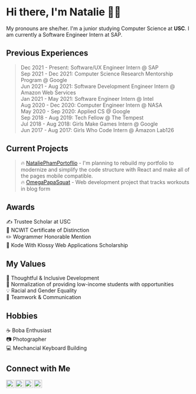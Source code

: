 # Hi there, I'm Natalie 👋🏻
My pronouns are she/her. I'm a junior studying Computer Science at <strong>USC</strong>. I am currently a Software Engineer Intern at SAP.

## Previous Experiences <br/>
> Dec 2021 - Present:  Software/UX Engineer Intern @ SAP </br>
> Sep 2021 - Dec 2021: Computer Science Research Mentorship Program @ Google </br>
> Jun 2021 - Aug 2021: Software Development Engineer Intern @ Amazon Web Services </br>
> Jan 2021 - May 2021: Software Engineer Intern @ Intel </br>
> Aug 2020 - Dec 2020: Computer Engineer Intern @ NASA </br>
> May 2020 - Sep 2020: Applied CS @ Google </br>
> Sep 2018 - Aug 2019: Tech Fellow @ The Tempest </br>
> Jul 2018 - Aug 2018: Girls Make Games Intern @ Google </br>
> Jun 2017 - Aug 2017: Girls Who Code Intern @ Amazon Lab126 </br>

## Current Projects <br/>

> 🔥 [NataliePhamPortoflio](https://github.com/nataliepham25/natalie-portfolio) - I'm planning to rebuild my portfolio to modernize and simplify the code structure with React and make all of the pages mobile compatible. </br>
> 🔥 [OmegaPapaSquat](https://github.com/dwongbound/papaSquat) - Web development project that tracks workouts in blog form

## Awards
✍️  Trustee Scholar at USC <br/>
💜  NCWIT Certificate of Distinction <br/>
✏️  Wogrammer Honorable Mention <br/>
👾  Kode With Klossy Web Applications Scholarship <br/>

## My Values
🧠  Thoughtful & Inclusive Development <br/>
🖤  Normalization of providing low-income students with opportunities <br/>
💡  Racial and Gender Equality <br/>
🙌  Teamwork & Communication

## Hobbies
☕  Boba Enthusiast <br/>
📷  Photographer </br>
💻  Mechancial Keyboard Building

## Connect with Me
<a href="https://linkedin.com/in/nataliepham25">
  <img align="left" alt="Linkedin" width="22px" src="https://cdn.jsdelivr.net/npm/simple-icons@v3/icons/linkedin.svg" />
</a>
<a href="https://twitter.com/natotodoroki">
  <img align="left" alt="Twitter" width="22px" src="https://cdn.jsdelivr.net/npm/simple-icons@v3/icons/twitter.svg" />
</a>
<a href="https://instagram.com/natalie.pham">
  <img align="left" alt="Instagram" width="22px" src="https://cdn.jsdelivr.net/npm/simple-icons@v3/icons/instagram.svg" />
</a>
<a href="https://open.spotify.com/user/nataliepham5?si=7_JheanEQRW4-E0-OJ7HfA">
  <img align="left" alt="Spotify" width="22px" src="https://cdn.jsdelivr.net/npm/simple-icons@v3/icons/spotify.svg" />
</a>

<!--<img align="center" src="https://github-readme-stats.vercel.app/api/<CARD_TYPE>/?username=nataliepham25=<USERNAME>&theme=<THEME_NAME>" /> -->

<!--
**nataliepham25/nataliepham25** is a ✨ _special_ ✨ repository because its `README.md` (this file) appears on your GitHub profile.

Here are some ideas to get you started:

- 🔭 I’m currently working on ...
- 🌱 I’m currently learning ...
- 👯 I’m looking to collaborate on ...
- 🤔 I’m looking for help with ...
- 💬 Ask me about ...
- 📫 How to reach me: ...
- 😄 Pronouns: ...
- ⚡ Fun fact: ...
- 
<a href="www.nqpham.me/natalie-portfolio/">
  <img align="left" alt="Portfolio" width="22px" src="https://cdn.jsdelivr.net/npm/simple-icons@v3/icons/netflix.svg" />
</a>
- [Portfolio](nqpham.me/natalie-portfolio/) <br/>
- [Portfolio](nqpham.me/natalie-portfolio/) <br/>
- [Instagram](https://www.instagram.com/natalie.pham) <br/>
- [Linkedin](https://www.linkedin.com/in/nataliepham25/) <br/>
- [Twitter](https://twitter.com/natotodoroki) <br/>
- 💬 Ask me about internship recruiting and resume advice!
In the summer, I will be a Full Stack Developer on the IBM Cloud Team with an emphasis in Cloud Computing. In the Fall, I will be a Technical Product Management Intern on the Facebook Reality Labs and React Development Team. I previously interned at Google on the Google Cloud Platforms team.
-->
